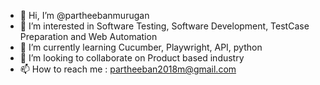 - 👋 Hi, I’m @partheebanmurugan
- 👀 I’m interested in Software Testing, Software Development, TestCase Preparation and Web Automation
- 🌱 I’m currently learning Cucumber, Playwright, API, python
- 💞️ I’m looking to collaborate on Product based industry
- 📫 How to reach me : partheeban2018m@gmail.com

<!---
partheebanmurugan/partheebanmurugan is a ✨ special ✨ repository because its `README.md` (this file) appears on your GitHub profile.
You can click the Preview link to take a look at your changes.
--->
